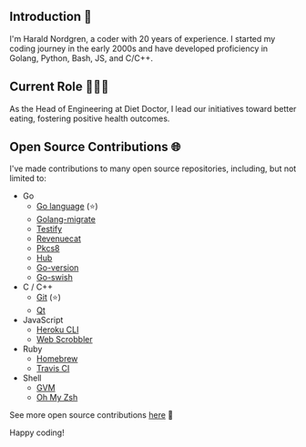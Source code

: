 ## Introduction 👋

I'm Harald Nordgren, a coder with 20 years of experience. I started my coding journey in the early 2000s and have developed proficiency in Golang, Python, Bash, JS, and C/C++.

## Current Role 👨🏼‍💻

As the Head of Engineering at Diet Doctor, I lead our initiatives toward better eating, fostering positive health outcomes.

## Open Source Contributions 🌐

I've made contributions to many open source repositories, including, but not limited to:

- Go
  - [Go language](https://github.com/golang/go/commits/master?author=HaraldNordgren) (⭐️)
  - [Golang-migrate](https://github.com/golang-migrate/migrate/commits/master?author=HaraldNordgren)
  - [Testify](https://github.com/stretchr/testify/commits/master?author=HaraldNordgren)
  - [Revenuecat](https://github.com/mhemmings/revenuecat/commits/master?author=HaraldNordgren)
  - [Pkcs8](https://github.com/youmark/pkcs8/commits/master?author=HaraldNordgren)
  - [Hub](https://github.com/github/hub/commits/master?author=HaraldNordgren)
  - [Go-version](https://github.com/mcuadros/go-version/commits/master?author=HaraldNordgren)
  - [Go-swish](https://github.com/frozzare/go-swish/commits/master?author=HaraldNordgren)
- C / C++
  - [Git](https://github.com/git/git/commits/master?author=HaraldNordgren) (⭐️)
  - [Qt](https://github.com/qt/qtbase/commits/dev?author=HaraldNordgren)
- JavaScript
  - [Heroku CLI](https://github.com/heroku/heroku-apps/commits/master?author=HaraldNordgren)
  - [Web Scrobbler](https://github.com/web-scrobbler/web-scrobbler/commits/master?author=HaraldNordgren)
- Ruby
  - [Homebrew](https://github.com/Homebrew/brew/commits/master?author=HaraldNordgren)
  - [Travis CI](https://github.com/travis-ci/travis.rb/commits/master?author=HaraldNordgren)
- Shell
  - [GVM](https://github.com/moovweb/gvm/commits/master?author=HaraldNordgren)
  - [Oh My Zsh](https://github.com/ohmyzsh/ohmyzsh/commits/master?author=HaraldNordgren)

See more open source contributions [here](https://github.com/pulls?q=author%3AHaraldNordgren+sort%3Acreated-asc+is%3Apublic+is%3Apr+is%3Amerged+-user%3Adatateknik-lth+-user%3AHaraldNordgren+NOT+%22Bump+Go+versions%22+NOT+%22Bump+Travis+versions%22+) 🚀

Happy coding!
